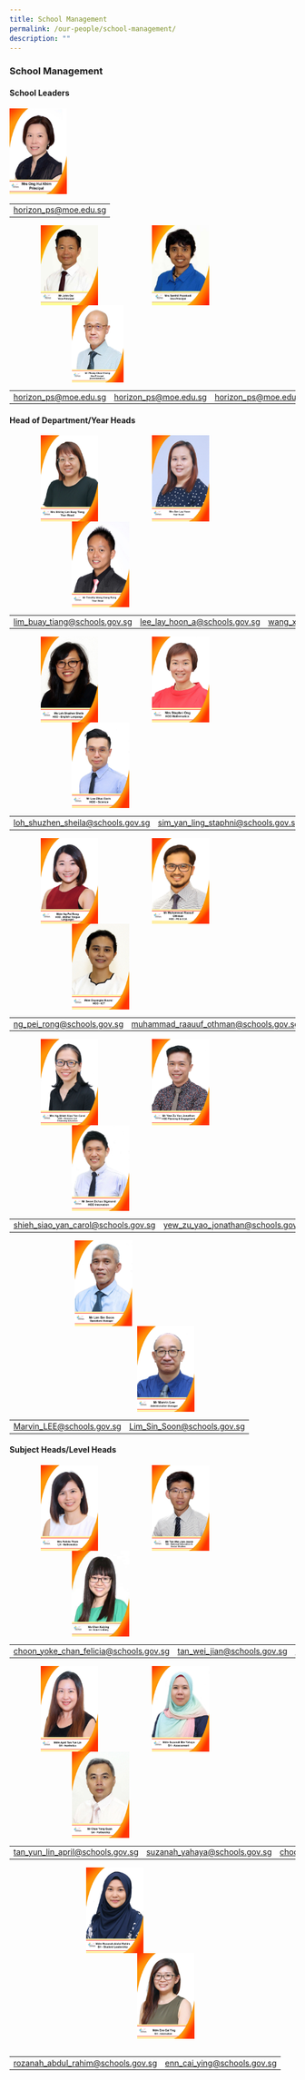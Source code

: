```yaml
---
title: School Management
permalink: /our-people/school-management/
description: ""
---
```


### **School Management**

#### **School Leaders**
<img src="/images/schldr1.jpg" style="width:20%">

|  |
|:---:|
| [horizon_ps@moe.edu.sg](horizon_ps@moe.edu.sg) |

<img src="/images/schldr2.jpg" style="width:20%;margin-left:55px;" align = "left">
<img src="/images/schldr3.jpg" style="width:20%;margin-left:95px;" align = "left">
<img src="/images/schldr4.jpg" style="width:18%;margin-left:110px;" align = "left">

<br clear="left">

|  |  |  |
|:---:|:---:|:---:|
| [horizon_ps@moe.edu.sg](horizon_ps@moe.edu.sg) | [horizon_ps@moe.edu.sg](horizon_ps@moe.edu.sg) | [horizon_ps@moe.edu.sg](horizon_ps@moe.edu.sg) |

#### **Head of Department/Year Heads**

<img src="/images/hod1.jpg" style="width:20%;margin-left:55px;" align = "left">
<img src="/images/hod2.jpg" style="width:20%;margin-left:95px;" align = "left">
<img src="/images/hod3.jpg" style="width:20%;margin-left:110px;" align = "left">

<br clear="left">

|  |  |  |
|:---:|:---:|:---:|
| [lim_buay_tiang@schools.gov.sg](lim_buay_tiang@schools.gov.sg) | [lee_lay_hoon_a@schools.gov.sg](lee_lay_hoon_a@schools.gov.sg) | [wang_xiang_rong@schools.gov.sg](wang_xiang_rong@schools.gov.sg) |

<img src="/images/hod4.jpg" style="width:20%;margin-left:55px;" align = "left">
<img src="/images/hod5.jpg" style="width:20%;margin-left:95px;" align = "left">
<img src="/images/hod6.jpg" style="width:20%;margin-left:110px;" align = "left">

<br clear="left">

|  |  |  |
|:---:|:---:|:---:|
| [loh_shuzhen_sheila@schools.gov.sg](loh_shuzhen_sheila@schools.gov.sg) | [sim_yan_ling_staphni@schools.gov.sg](sim_yan_ling_staphni@schools.gov.sg) | [low_zihao@schools.gov.sg](low_zihao@schools.gov.sg) |

<img src="/images/hod7.jpg" style="width:20%;margin-left:55px;" align = "left">
<img src="/images/hod8.jpg" style="width:20%;margin-left:95px;" align = "left">
<img src="/images/hod9.jpg" style="width:20%;margin-left:110px;" align = "left">

<br clear="left">

|  |  |  |
|:---:|:---:|:---:|
| [ng_pei_rong@schools.gov.sg](ng_pei_rong@schools.gov.sg) | [muhammad_raauuf_othman@schools.gov.sg](muhammad_raauuf_othman@schools.gov.sg) | [dayangku_nuurul_aida_fatima@schools.gov.sg](dayangku_nuurul_aida_fatima@schools.gov.sg) |

<img src="/images/hod10.jpg" style="width:20%;margin-left:55px;" align = "left">
<img src="/images/hod11.jpg" style="width:20%;margin-left:95px;" align = "left">
<img src="/images/hod12.jpg" style="width:20%;margin-left:110px;" align = "left">

<br clear="left">

|  |  |  |
|:---:|:---:|:---:|
| [shieh_siao_yan_carol@schools.gov.sg](shieh_siao_yan_carol@schools.gov.sg) | [yew_zu_yao_jonathan@schools.gov.sg](yew_zu_yao_jonathan@schools.gov.sg) | [seow_zichao_sigmund@schools.gov.sg](seow_zichao_sigmund@schools.gov.sg) |

<img src="/images/hod14.jpg" style="width:20%;margin-left:115px;" align = "left">
<img src="/images/hod13.jpg" style="width:20%;margin-left:225px;" align = "left">

<br clear="left">


|  |  |
|:---:|:---:|
| [Marvin_LEE@schools.gov.sg](Marvin_LEE@schools.gov.sg) | [Lim_Sin_Soon@schools.gov.sg](Lim_Sin_Soon@schools.gov.sg) |

#### **Subject Heads/Level Heads**

<img src="/images/subhead1.jpg" style="width:20%;margin-left:55px;" align = "left">
<img src="/images/subhead2.jpg" style="width:20%;margin-left:95px;" align = "left">
<img src="/images/subhead3.jpg" style="width:20%;margin-left:110px;" align = "left">

<br clear="left">

|  |  |  |
|:---:|:---:|:---:|
| [choon_yoke_chan_felicia@schools.gov.sg](choon_yoke_chan_felicia@schools.gov.sg) | [tan_wei_jian@schools.gov.sg](tan_wei_jian@schools.gov.sg) | [chen_kaiying@schools.gov.sg](chen_kaiying@schools.gov.sg) |

<img src="/images/subhead4.jpg" style="width:20%;margin-left:55px;" align = "left">
<img src="/images/subhead5.jpg" style="width:20%;margin-left:95px;" align = "left">
<img src="/images/subhead6.jpg" style="width:20%;margin-left:110px;" align = "left">

<br clear="left">

|  |  |  |
|:---:|:---:|:---:|
| [tan_yun_lin_april@schools.gov.sg](tan_yun_lin_april@schools.gov.sg) | [suzanah_yahaya@schools.gov.sg](suzanah_yahaya@schools.gov.sg) | [choo_yong_guan@schools.gov.sg](choo_yong_guan@schools.gov.sg) |

<img src="/images/subhead7.jpg" style="width:20%;margin-left:135px;" align = "left">
<img src="/images/subhead8.jpg" style="width:20%;margin-left:225px;" align = "left">

<br clear="left">

<br clear="left">

|  |  |
|:---:|:---:|
| [rozanah_abdul_rahim@schools.gov.sg](rozanah_abdul_rahim@schools.gov.sg) | [enn_cai_ying@schools.gov.sg](enn_cai_ying@schools.gov.sg) |